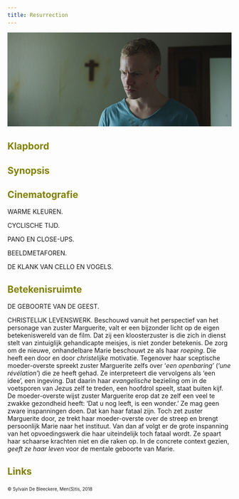 ```yaml
---
title: Resurrection
---
```

<center>
<img src="re.jpg" >
</center>

<a name="KLA"></a>

## <font color="#808000">**Klapbord**</font>



<a name="SYN"></a>

## <font color="#808000">**Synopsis**</font>



<a name="CIN"></a>

## <font color="#808000">**Cinematografie**</font>

<span class="menstis">WARME KLEUREN.</span> 

<span class="menstis">CYCLISCHE TIJD.</span> 

<span class="menstis">PANO EN CLOSE-UPS.</span> 

<span class="menstis">BEELDMETAFOREN.</span>

<span class="menstis">DE KLANK VAN CELLO EN VOGELS.</span> 

<a name="BET"></a>

## <font color="#808000">**Betekenisruimte**</font>

<span class="menstis">DE GEBOORTE VAN DE GEEST</span>.
 



<span class="menstis">CHRISTELIJK LEVENSWERK.</span> Beschouwd vanuit het perspectief van het personage van zuster Marguerite, valt er een bijzonder licht op de eigen betekeniswereld van de film. Dat zij een kloosterzuster is die zich in dienst stelt van zintuiglijk gehandicapte meisjes, is niet zonder betekenis. De zorg om de nieuwe, onhandelbare Marie beschouwt ze als haar _roeping_. Die heeft een door en door _christelijke_ motivatie. Tegenover haar sceptische moeder-overste spreekt zuster Marguerite zelfs over ‘_een openbaring_’ (‘_une révélation_’) die ze heeft gehad. Ze interpreteert die vervolgens als ‘een idee’, een ingeving. Dat daarin haar _evangelische_ bezieling om in de voetsporen van Jezus zelf te treden, een hoofdrol speelt, staat buiten kijf. De moeder-overste wijst zuster Marguerite erop dat ze zelf een veel te zwakke gezondheid heeft: ‘Dat u nog leeft, is een wonder.’ Ze mag geen zware inspanningen doen. Dat kan haar fataal zijn. Toch zet zuster Marguerite door, ze trekt haar moeder-overste over de streep en brengt persoonlijk Marie naar het instituut. Van dan af volgt er de grote inspanning van het opvoedingswerk die haar uiteindelijk toch fataal wordt. Ze spaart haar schaarse krachten niet en die raken op. In de concrete context gezien, _geeft ze haar leven_ voor de mentale geboorte van Marie. 





<a name="LIN"></a>

## <font color="#808000">**Links**</font>

 


<font size="-2">© Sylvain De Bleeckere, Men(S)tis, 2018</font>
